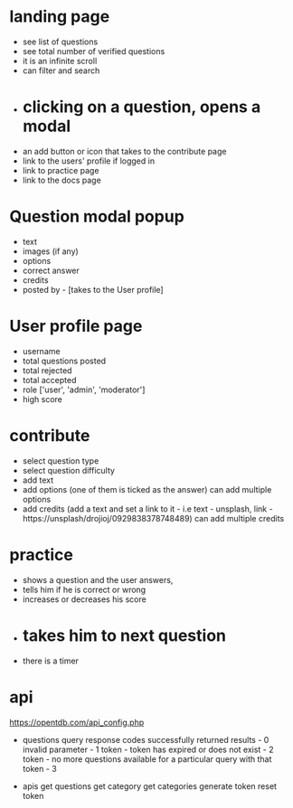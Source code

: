 # landing page

- see list of questions
- see total number of verified questions
- it is an infinite scroll
- can filter and search
- # clicking on a question, opens a modal
- an add button or icon that takes to the contribute page
- link to the users' profile if logged in
- link to practice page
- link to the docs page

# Question modal popup

- text
- images (if any)
- options
- correct answer
- credits
- posted by - [takes to the User profile]

# User profile page

- username
- total questions posted
- total rejected
- total accepted
- role ['user', 'admin', 'moderator']
- high score



# contribute

- select question type
- select question difficulty
- add text
- add options (one of them is ticked as the answer)
  can add multiple options
- add credits (add a text and set a link to it - i.e text - unsplash, link - https://unsplash/drojioj/0929838378748489)
  can add multiple credits

# practice

- shows a question and the user answers,
- tells him if he is correct or wrong
- increases or decreases his score
- # takes him to next question
- there is a timer

# api

https://opentdb.com/api_config.php

- questions query response codes
  successfully returned results - 0
  invalid parameter - 1
  token - token has expired or does not exist - 2
  token - no more questions available for a particular query with that token - 3

- apis
  get questions
  get category
  get categories
  generate token
  reset token
